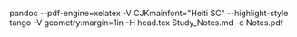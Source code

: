 pandoc --pdf-engine=xelatex -V CJKmainfont="Heiti SC" --highlight-style tango -V geometry:margin=1in -H head.tex Study_Notes.md -o Notes.pdf